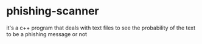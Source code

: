 # phishing-scanner
it's a c++ program that deals with text files to see the probability of the text to be a phishing message or not
